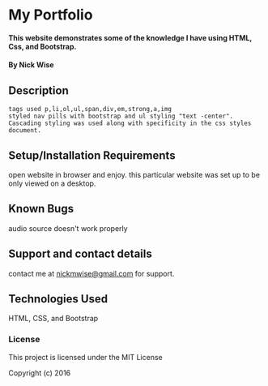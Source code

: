 # My Portfolio

#### This website demonstrates some of  the knowledge I have using HTML, Css, and Bootstrap.


#### By Nick Wise

## Description
    tags used p,li,ol,ul,span,div,em,strong,a,img
    styled nav pills with bootstrap and ul styling "text -center".
    Cascading styling was used along with specificity in the css styles document.  


## Setup/Installation Requirements

 open website in browser and enjoy.
 this particular website was set up to be only viewed on a desktop.

## Known Bugs

audio source doesn't work properly 

## Support and contact details

contact me at nickmwise@gmail.com for support.

## Technologies Used

HTML, CSS, and Bootstrap

### License

This project is licensed under the MIT License

Copyright (c) 2016
